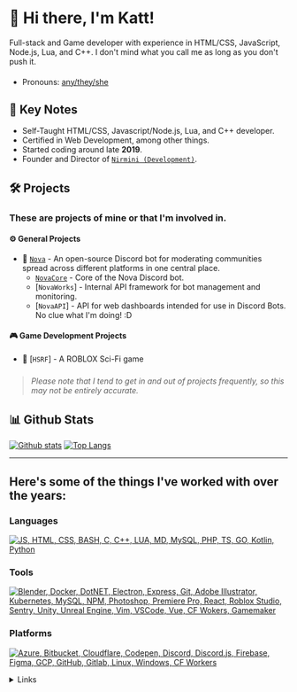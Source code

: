 # :wave: Hi there, I'm Katt!

Full-stack and Game developer with experience in HTML/CSS, JavaScript, Node.js, Lua, and C++. I don't mind what you call me as long as you don't push it.
#### 
- Pronouns: [any/they/she](https://en.pronouns.page/@west7014)

## 📌 Key Notes

- Self-Taught HTML/CSS, Javascript/Node.js, Lua, and C++ developer.
- Certified in Web Development, among other things.
- Started coding around late **2019**.
- Founder and Director of [`Nirmini (Development)`](https://github.com/Nirmini).

## 🛠️ Projects
### These are projects of mine or that I'm involved in.
#### ⚙️ General Projects
- 🤖 [`Nova`](https://github.com/Nirmini/Nova) - An open-source Discord bot for moderating communities spread across different platforms in one central place.
   - [`NovaCore`](https://github.com/thatWest7014/NovaCore) - Core of the Nova Discord bot. 
   - [`NovaWorks`] - Internal API framework for bot management and monitoring.
   - [`NovaAPI`] - API for web dashboards intended for use in Discord Bots. No clue what I'm doing! :D
#### 🎮 Game Development Projects
- 🏢 [`HSRF`] - A ROBLOX Sci-Fi game

##### 
> *Please note that I tend to get in and out of projects frequently, so this may not be entirely accurate.*

## 📊 Github Stats

<a href="#">![Github stats](https://github-readme-stats.vercel.app/api?username=thatWest7014&theme=blueberry&count_private=true&hide_border=true&line_height=20)</a>
<a href="#">![Top Langs](https://github-readme-stats.vercel.app/api/top-langs/?username=thatWest7014&layout=compact&theme=blueberry&count_private=true&hide_border=true)</a>

---

## Here's some of the things I've worked with over the years:

### Languages
[![JS, HTML, CSS, BASH, C, C++, LUA, MD, MySQL, PHP, TS, GO, Kotlin, Python](https://skillicons.dev/icons?i=js,html,css,bash,c,cpp,lua,md,mysql,php,ts,go,kotlin,py&perline=18&theme=dark)](#)
### Tools
[![Blender, Docker, DotNET, Electron, Express, Git, Adobe Illustrator, Kubernetes, MySQL, NPM, Photoshop, Premiere Pro, React, Roblox Studio, Sentry, Unity, Unreal Engine, Vim, VSCode, Vue, CF Wokers, Gamemaker](https://skillicons.dev/icons?i=blender,docker,dotnet,electron,express,git,ai,kubernetes,mysql,nodejs,npm,ps,pr,react,regex,robloxstudio,sentry,unity,unreal,vim,vscode,vue,workers,gamemakerstudio&perline=18&theme=dark)](#)
### Platforms
[![Azure, Bitbucket, Cloudflare, Codepen, Discord, Discord.js, Firebase, Figma, GCP, GitHub, Gitlab, Linux, Windows, CF Workers](https://skillicons.dev/icons?i=azure,bitbucket,cloudflare,codepen,discord,discordjs,firebase,figma,gcp,github,gitlab,linux,windows,workers&perline=18&theme=dark)](#)

<details>
  <summary>Links</summary>

  - [`Discord`](https://discord.gg/9Y7aZejzUH)  
  - [`NovaBot`](https://github.com/Nirmini/NovaBot)  
  - [`GitHub Readme Stats`](https://github.com/anuraghazra/github-readme-stats)  
  - [`Skill Icons`](https://skillicons.dev)  

</details>
